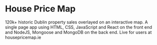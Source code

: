 # House Price Map

120k+ historic Dublin property sales overlayed on an interactive map. A single page app
using HTML, CSS, JavaScript and React on the front end and NodeJS, Mongoose and MongoDB on
the back end. Live for users at housepricemap.ie

